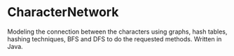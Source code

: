 # CharacterNetwork
Modeling the connection between the characters using graphs, hash tables, hashing techniques, BFS and DFS to do the requested methods. Written in Java.
